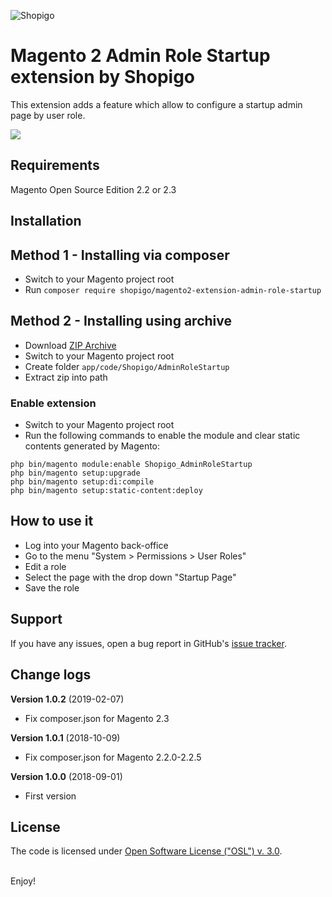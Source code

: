 ![Shopigo](https://i.imgur.com/7Ctkn7X.png)

# Magento 2 Admin Role Startup extension by Shopigo

This extension adds a feature which allow to configure a startup admin page by user role.

![](https://i.imgur.com/JAgFuHd.jpg)

## Requirements

Magento Open Source Edition 2.2 or 2.3

## Installation

## Method 1 - Installing via composer

- Switch to your Magento project root
- Run `composer require shopigo/magento2-extension-admin-role-startup`

## Method 2 - Installing using archive

- Download [ZIP Archive](https://github.com/acharrex/magento2-extension-admin-role-startup/archive/master.zip)
- Switch to your Magento project root
- Create folder `app/code/Shopigo/AdminRoleStartup`
- Extract zip into path

### Enable extension

- Switch to your Magento project root
- Run the following commands to enable the module and clear static contents generated by Magento:
```
php bin/magento module:enable Shopigo_AdminRoleStartup
php bin/magento setup:upgrade
php bin/magento setup:di:compile
php bin/magento setup:static-content:deploy
```

## How to use it

- Log into your Magento back-office
- Go to the menu "System > Permissions > User Roles"
- Edit a role
- Select the page with the drop down "Startup Page"
- Save the role

## Support

If you have any issues, open a bug report in GitHub's [issue tracker](https://github.com/acharrex/magento2-extension-admin-role-startup/issues).

## Change logs

**Version 1.0.2** (2019-02-07)
- Fix composer.json for Magento 2.3

**Version 1.0.1** (2018-10-09)
- Fix composer.json for Magento 2.2.0-2.2.5

**Version 1.0.0** (2018-09-01)
- First version

## License

The code is licensed under [Open Software License ("OSL") v. 3.0](http://opensource.org/licenses/osl-3.0.php).

<br/>Enjoy!